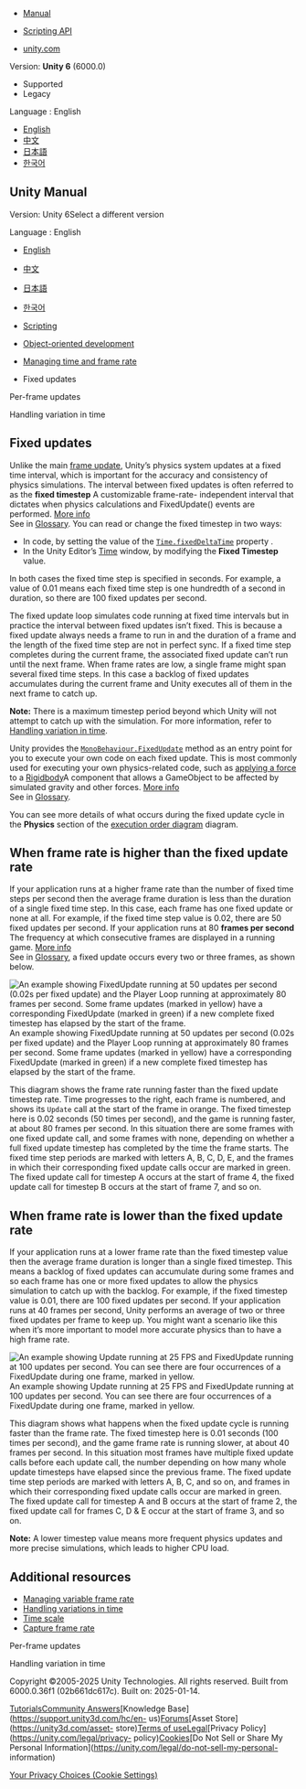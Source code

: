 [](https://docs.unity3d.com)

  * [Manual](../Manual/index.html)
  * [Scripting API](../ScriptReference/index.html)

  * [unity.com](https://unity.com/)

Version: **Unity 6** (6000.0)

  * Supported
  * Legacy

Language : English

  * [English](/Manual/fixed-updates.html)
  * [中文](/cn/current/Manual/fixed-updates.html)
  * [日本語](/ja/current/Manual/fixed-updates.html)
  * [한국어](/kr/current/Manual/fixed-updates.html)

[](https://docs.unity3d.com)

## Unity Manual

Version: Unity 6Select a different version

Language : English

  * [English](/Manual/fixed-updates.html)
  * [中文](/cn/current/Manual/fixed-updates.html)
  * [日本語](/ja/current/Manual/fixed-updates.html)
  * [한국어](/kr/current/Manual/fixed-updates.html)

  * [Scripting](scripting.html)
  * [Object-oriented development](object-oriented-development.html)
  * [Managing time and frame rate](managing-time-and-frame-rate.html)
  * Fixed updates

[](time-per-frame-updates.html)

Per-frame updates

[](time-handling-variations.html)

Handling variation in time

## Fixed updates

Unlike the main [frame update](time-per-frame-updates.html), Unity’s physics
system updates at a fixed time interval, which is important for the accuracy
and consistency of physics simulations. The interval between fixed updates is
often referred to as the **fixed timestep** A customizable frame-rate-
independent interval that dictates when physics calculations and FixedUpdate()
events are performed. [More info](class-TimeManager.html)  
See in [Glossary](Glossary.html#FixedTimestep). You can read or change the
fixed timestep in two ways:

  * In code, by setting the value of the [`Time.fixedDeltaTime`](../ScriptReference/Time-fixedDeltaTime.html) property .
  * In the Unity Editor’s [Time](class-TimeManager.html) window, by modifying the **Fixed Timestep** value.

In both cases the fixed time step is specified in seconds. For example, a
value of 0.01 means each fixed time step is one hundredth of a second in
duration, so there are 100 fixed updates per second.

The fixed update loop simulates code running at fixed time intervals but in
practice the interval between fixed updates isn’t fixed. This is because a
fixed update always needs a frame to run in and the duration of a frame and
the length of the fixed time step are not in perfect sync. If a fixed time
step completes during the current frame, the associated fixed update can’t run
until the next frame. When frame rates are low, a single frame might span
several fixed time steps. In this case a backlog of fixed updates accumulates
during the current frame and Unity executes all of them in the next frame to
catch up.

**Note:** There is a maximum timestep period beyond which Unity will not
attempt to catch up with the simulation. For more information, refer to
[Handling variation in time](time-handling-variations.html).

Unity provides the
[`MonoBehaviour.FixedUpdate`](../ScriptReference/MonoBehaviour.FixedUpdate.html)
method as an entry point for you to execute your own code on each fixed
update. This is most commonly used for executing your own physics-related
code, such as [applying a force](../ScriptReference/Rigidbody.AddForce.html)
to a [Rigidbody](../ScriptReference/Rigidbody.html)A component that allows a
GameObject to be affected by simulated gravity and other forces. [More
info](class-Rigidbody.html)  
See in [Glossary](Glossary.html#Rigidbody).

You can see more details of what occurs during the fixed update cycle in the
**Physics** section of the [execution order diagram](execution-order.html)
diagram.

## When frame rate is higher than the fixed update rate

If your application runs at a higher frame rate than the number of fixed time
steps per second then the average frame duration is less than the duration of
a single fixed time step. In this case, each frame has one fixed update or
none at all. For example, if the fixed time step value is 0.02, there are 50
fixed updates per second. If your application runs at 80 **frames per second**
The frequency at which consecutive frames are displayed in a running game.
[More info](RenderingStatistics.html)  
See in [Glossary](Glossary.html#framespersecond), a fixed update occurs every
two or three frames, as shown below.

![An example showing FixedUpdate running at 50 updates per second \(0.02s per
fixed update\) and the Player Loop running at approximately 80 frames per
second. Some frame updates \(marked in yellow\) have a corresponding
FixedUpdate \(marked in green\) if a new complete fixed timestep has elapsed
by the start of the frame.](../uploads/Main/TimingFixedUpdateFastFPS.png) An
example showing FixedUpdate running at 50 updates per second (0.02s per fixed
update) and the Player Loop running at approximately 80 frames per second.
Some frame updates (marked in yellow) have a corresponding FixedUpdate (marked
in green) if a new complete fixed timestep has elapsed by the start of the
frame.

This diagram shows the frame rate running faster than the fixed update
timestep rate. Time progresses to the right, each frame is numbered, and shows
its `Update` call at the start of the frame in orange. The fixed timestep here
is 0.02 seconds (50 times per second), and the game is running faster, at
about 80 frames per second. In this situation there are some frames with one
fixed update call, and some frames with none, depending on whether a full
fixed update timestep has completed by the time the frame starts. The fixed
time step periods are marked with letters A, B, C, D, E, and the frames in
which their corresponding fixed update calls occur are marked in green. The
fixed update call for timestep A occurs at the start of frame 4, the fixed
update call for timestep B occurs at the start of frame 7, and so on.

## When frame rate is lower than the fixed update rate

If your application runs at a lower frame rate than the fixed timestep value
then the average frame duration is longer than a single fixed timestep. This
means a backlog of fixed updates can accumulate during some frames and so each
frame has one or more fixed updates to allow the physics simulation to catch
up with the backlog. For example, if the fixed timestep value is 0.01, there
are 100 fixed updates per second. If your application runs at 40 frames per
second, Unity performs an average of two or three fixed updates per frame to
keep up. You might want a scenario like this when it’s more important to model
more accurate physics than to have a high frame rate.

![An example showing Update running at 25 FPS and FixedUpdate running at 100
updates per second. You can see there are four occurrences of a FixedUpdate
during one frame, marked in
yellow.](../uploads/Main/TimingFixedUpdateSlowFPS.png) An example showing
Update running at 25 FPS and FixedUpdate running at 100 updates per second.
You can see there are four occurrences of a FixedUpdate during one frame,
marked in yellow.

This diagram shows what happens when the fixed update cycle is running faster
than the frame rate. The fixed timestep here is 0.01 seconds (100 times per
second), and the game frame rate is running slower, at about 40 frames per
second. In this situation most frames have multiple fixed update calls before
each update call, the number depending on how many whole update timesteps have
elapsed since the previous frame. The fixed update time step periods are
marked with letters A, B, C, and so on, and frames in which their
corresponding fixed update calls occur are marked in green. The fixed update
call for timestep A and B occurs at the start of frame 2, the fixed update
call for frames C, D & E occur at the start of frame 3, and so on.

**Note:** A lower timestep value means more frequent physics updates and more
precise simulations, which leads to higher CPU load.

## Additional resources

  * [Managing variable frame rate](time-per-frame-updates.html)
  * [Handling variations in time](time-handling-variations.html)
  * [Time scale](time-scale.html)
  * [Capture frame rate](time-capture-frame-rate.html)

[](time-per-frame-updates.html)

Per-frame updates

[](time-handling-variations.html)

Handling variation in time

Copyright ©2005-2025 Unity Technologies. All rights reserved. Built from
6000.0.36f1 (02b661dc617c). Built on: 2025-01-14.

[Tutorials](https://learn.unity.com/)[Community
Answers](https://answers.unity3d.com)[Knowledge
Base](https://support.unity3d.com/hc/en-
us)[Forums](https://forum.unity3d.com)[Asset Store](https://unity3d.com/asset-
store)[Terms of
use](https://docs.unity3d.com/Manual/TermsOfUse.html)[Legal](https://unity.com/legal)[Privacy
Policy](https://unity.com/legal/privacy-
policy)[Cookies](https://unity.com/legal/cookie-policy)[Do Not Sell or Share
My Personal Information](https://unity.com/legal/do-not-sell-my-personal-
information)

[Your Privacy Choices (Cookie Settings)](javascript:void\(0\);)

